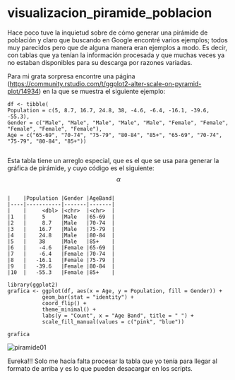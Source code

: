 
# visualizacion_piramide_poblacion
Hace poco tuve la inquietud sobre de cómo generar una pirámide de población y claro que buscando en Google encontré varios ejemplos; todos muy parecidos pero que de alguna manera eran ejemplos a modo. Es decir, con tablas que ya tenían la información procesada y que muchas veces ya no estaban disponibles para su descarga por razones variadas.

Para mi grata sorpresa encontre una página (https://community.rstudio.com/t/ggplot2-alter-scale-on-pyramid-plot/14934) en la que se muestra el siguiente ejemplo:

 ```{r setup,echo=T}
df <- tibble(
 Population = c(5, 8.7, 16.7, 24.8, 38, -4.6, -6.4, -16.1, -39.6, -55.3),
 Gender = c("Male", "Male", "Male", "Male", "Male", "Female", "Female", "Female", "Female", "Female"),
 Age = c("65-69", "70-74", "75-79", "80-84", "85+", "65-69", "70-74", "75-79", "80-84", "85+"))
  
```

Esta tabla tiene un arreglo especial, que es el que se usa para generar la gráfica de pirámide, y cuyo código es el siguiente:  $$\alpha$$
 ```

 |    |Population |Gender |AgeBand|
 |----|-----------|-------|-------|
 |    |     <dbl> |<chr>  |<chr>  |
 |1   |     5     |Male   |65-69  |
 |2   |     8.7   |Male   |70-74  | 
 |3   |    16.7   |Male   |75-79  |
 |4   |    24.8   |Male   |80-84  |
 |5   |    38     |Male   |85+    |
 |6   |    -4.6   |Female |65-69  |
 |7   |    -6.4   |Female |70-74  |
 |8   |   -16.1   |Female |75-79  |
 |9   |   -39.6   |Female |80-84  |
 |10  |   -55.3   |Female |85+    |
```

 ```{r setup,echo=T}
library(ggplot2)  
grafica <- ggplot(df, aes(x = Age, y = Population, fill = Gender)) +
            geom_bar(stat = "identity") +
            coord_flip() +
            theme_minimal() +
            labs(y = "Count", x = "Age Band", title = " ") +
            scale_fill_manual(values = c("pink", "blue"))

grafica
```
 
![piramide01](https://user-images.githubusercontent.com/65984679/114253465-f2459c80-996f-11eb-85b8-abca629029b2.jpeg)

 
Eureka!!! Solo me hacía falta procesar la tabla que yo tenía para llegar al formato de arriba y es lo que pueden desacargar en los scripts.
